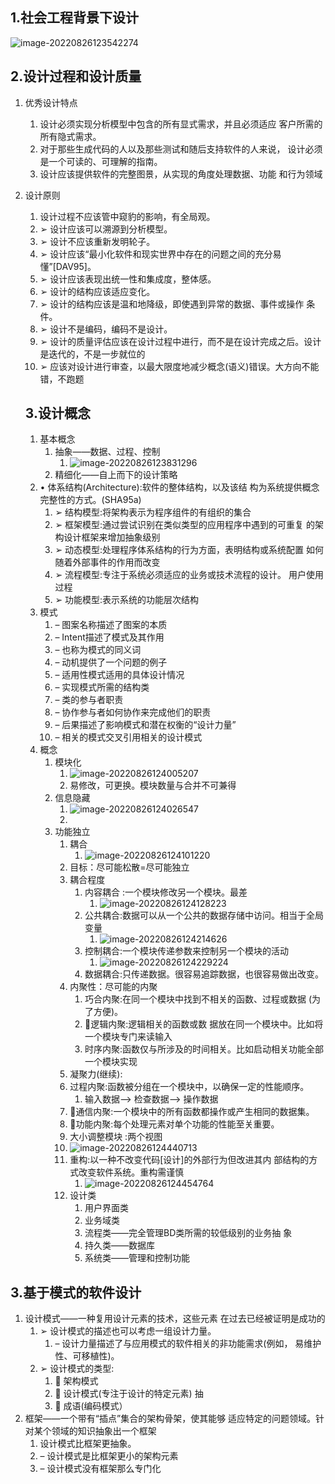 ## 1.社会工程背景下设计

![image-20220826123542274](res/06.软件系统设计/image-20220826123542274.png)

## 2.设计过程和设计质量

1. 优秀设计特点

   1. 设计必须实现分析模型中包含的所有显式需求，并且必须适应 客户所需的所有隐式需求。 
   2. 对于那些生成代码的人以及那些测试和随后支持软件的人来说， 设计必须是一个可读的、可理解的指南。 
   3.  设计应该提供软件的完整图景，从实现的角度处理数据、功能 和行为领域

2. 设计原则

   1. 设计过程不应该管中窥豹的影响，有全局观。 
   2. ➢ 设计应该可以溯源到分析模型。
   3. ➢ 设计不应该重新发明轮子。
   4. ➢ 设计应该“最小化软件和现实世界中存在的问题之间的充分易懂”[DAV95]。
   5. ➢ 设计应该表现出统一性和集成度，整体感。
   6. ➢ 设计的结构应该适应变化。
   7. ➢ 设计的结构应该是温和地降级，即使遇到异常的数据、事件或操作 条件。
   8. ➢ 设计不是编码，编码不是设计。
   9. ➢ 设计的质量评估应该在设计过程中进行，而不是在设计完成之后。设计是迭代的，不是一步就位的
   10. ➢ 应该对设计进行审查，以最大限度地减少概念(语义)错误。大方向不能错，不跑题

   ## 3.设计概念

   1. 基本概念
      1. 抽象——数据、过程、控制
         1. ![image-20220826123831296](res/06.软件系统设计/image-20220826123831296.png)
      2. 精细化——自上而下的设计策略
   2. • 体系结构(Architecture):软件的整体结构，以及该结 构为系统提供概念完整性的方式。(SHA95a) 
      1. ➢ 结构模型:将架构表示为程序组件的有组织的集合 
      2. ➢ 框架模型:通过尝试识别在类似类型的应用程序中遇到的可重复 的架构设计框架来增加抽象级别 
      3. ➢ 动态模型:处理程序体系结构的行为方面，表明结构或系统配置 如何随着外部事件的作用而改变
      4.  ➢ 流程模型:专注于系统必须适应的业务或技术流程的设计。 用户使用过程
      5. ➢ 功能模型:表示系统的功能层次结构
   3. 模式
      1. – 图案名称描述了图案的本质 
      2. – Intent描述了模式及其作用
      3.  – 也称为模式的同义词 
      4. – 动机提供了一个问题的例子
      5.  – 适用性模式适用的具体设计情况 
      6. – 实现模式所需的结构类 
      7. – 类的参与者职责 
      8. – 协作参与者如何协作来完成他们的职责 
      9. – 后果描述了影响模式和潜在权衡的“设计力量”
      10.  – 相关的模式交叉引用相关的设计模式
   4. 概念
      1. 模块化
         1. ![image-20220826124005207](res/06.软件系统设计/image-20220826124005207.png)
         1. 易修改，可更换。模块数量与合并不可兼得
      2. 信息隐藏
         1. ![image-20220826124026547](res/06.软件系统设计/image-20220826124026547.png)
         1. 
      3. 功能独立
         1. 耦合
            1. ![image-20220826124101220](res/06.软件系统设计/image-20220826124101220.png)
         2. 目标：尽可能松散=尽可能独立
         3. 耦合程度
            1. 内容耦合 :一个模块修改另一个模块。最差
               1. ![image-20220826124128223](res/06.软件系统设计/image-20220826124128223.png)
            2. 公共耦合:数据可以从一个公共的数据存储中访问。相当于全局变量
               1. ![image-20220826124214626](res/06.软件系统设计/image-20220826124214626.png)
            3. 控制耦合:一个模块传递参数来控制另一个模块的活动
               1. ![image-20220826124229224](res/06.软件系统设计/image-20220826124229224.png)
            4. 数据耦合:只传递数据。很容易追踪数据，也很容易做出改变。
         4. 内聚性：尽可能的内聚
            1. 巧合内聚:在同一个模块中找到不相关的函数、过程或数据 (为了方便)。
            2.  逻辑内聚:逻辑相关的函数或数 据放在同一个模块中。比如将一个模块专门来读输入
            3. 时序内聚:函数仅与所涉及的时间相关。比如启动相关功能全部一个模块实现
         5.  凝聚力(继续):
            1. 过程内聚:函数被分组在一个模块中，以确保一定的性能顺序。 
               1. 输入数据—> 检查数据—> 操作数据 
            2. 通信内聚:一个模块中的所有函数都操作或产生相同的数据集。
            3.  功能内聚:每个处理元素对单个功能的性能至关重要。
         6.  大小调整模块 :两个视图
            1. ![image-20220826124440713](res/06.软件系统设计/image-20220826124440713.png)
         7. 重构:以一种不改变代码[设计]的外部行为但改进其内 部结构的方式改变软件系统。重构需谨慎
            1. ![image-20220826124454764](res/06.软件系统设计/image-20220826124454764.png)
         8. 设计类
            1. 用户界面类 
            2. 业务域类 
            3.  流程类——完全管理BD类所需的较低级别的业务抽 象 
            4. 持久类——数据库 
            5. 系统类——管理和控制功能

## 3.基于模式的软件设计

1. 设计模式——一种复用设计元素的技术，这些元素 在过去已经被证明是成功的 
   1. ➢ 设计模式的描述也可以考虑一组设计力量。
      1.  – 设计力量描述了与应用模式的软件相关的非功能需求(例如， 易维护性、可移植性)。 
   2. ➢ 设计模式的类型:
      1.   架构模式
      2.   设计模式(专注于设计的特定元素) 抽
      3.  成语(编码模式）
2. 框架——一个带有“插点”集合的架构骨架，使其能够 适应特定的问题领域。针对某个领域的知识抽象出一个框架
   1. 设计模式比框架更抽象。 
   2. – 设计模式是比框架更小的架构元素 
   3. – 设计模式没有框架那么专门化


